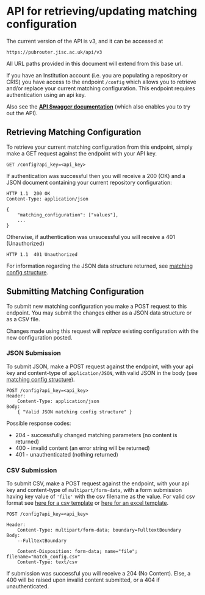 # API for retrieving/updating matching configuration

The current version of the API is v3, and it can be accessed at

    https://pubrouter.jisc.ac.uk/api/v3

All URL paths provided in this document will extend from this base url.

If you have an Institution account (i.e. you are populating a repository or CRIS) you have access to the endpoint `/config` which allows you to retrieve and/or replace your current matching configuration. This endpoint requires authentication using an api key.

Also see the **[API Swagger documentation](https://jisc-services.github.io/Public-Documentation/)** (which also enables you to try out the API).

## Retrieving Matching Configuration

To retrieve your current matching configuration from this endpoint, simply make a GET request against the endpoint with your API key.

    GET /config?api_key=<api_key>

If authentication was successful then you will receive a 200 (OK) and a JSON document containing your current repository configuration:

    HTTP 1.1  200 OK
    Content-Type: application/json

    {
        "matching_configuration": ["values"],
        ...
    }

Otherwise, if authentication was unsucessful you will receive a 401 (Unauthorized) 


    HTTP 1.1  401 Unauthorized


For information regarding the JSON data structure returned, see [matching config structure](./MatchingConfig.md).

## Submitting Matching Configuration

To submit new matching configuration you make a POST request to this endpoint. You may submit the changes either as a JSON data structure or as a CSV file.

Changes made using this request will *replace* existing configuration with the new configuration posted.

### JSON Submission

To submit JSON, make a POST request against the endpoint, with your api key and content-type of `application/JSON`, with valid JSON in the body (see [matching config structure](./MatchingConfig.md#retrieved-structure)).

    POST /config?api_key=<api_key>
    Header:
        Content-Type: application/json
    Body:
        { "Valid JSON matching config structure" }

Possible response codes:
* 204 - successfully changed matching parameters (no content is returned)
* 400 - invalid content (an error string will be returned)
* 401 - unauthenticated (nothing returned)

### CSV Submission

To submit CSV, make a POST request against the endpoint, with your api key and content-type of `multipart/form-data`, with a form submission having key value of `'file'` with the csv filename as the value. For valid csv format see [here for a csv template](http://pubrouter.jisc.ac.uk/static/csvtemplate.csv) or [here for an excel template](https://pubrouter.jisc.ac.uk/static/csvtemplate_router_matching_params_XLS_FORMAT.xlsx).

    POST /config?api_key=<api_key>

    Header:
        Content-Type: multipart/form-data; boundary=FulltextBoundary
    Body:
        --FulltextBoundary

        Content-Disposition: form-data; name="file"; filename="match_config.csv"
        Content-Type: text/csv

If submission was successful you will receive a 204 (No Content). Else, a 400 will be raised upon invalid content submitted, or a 404 if unauthenticated.
